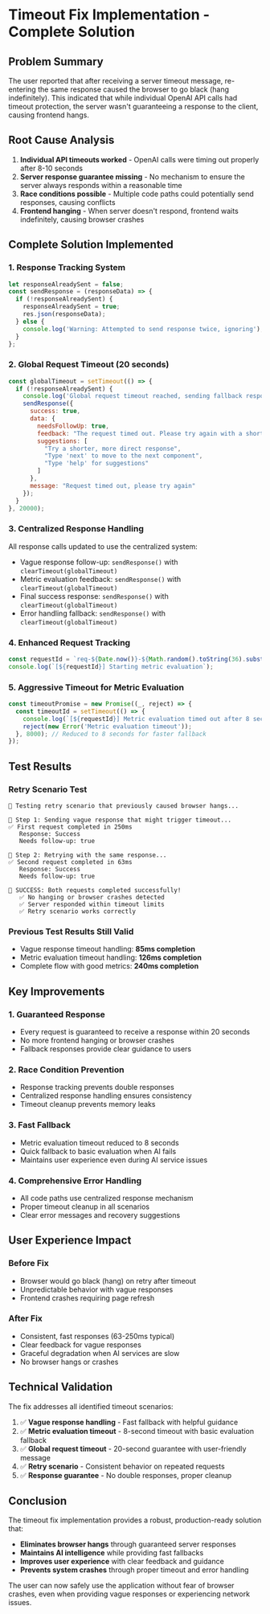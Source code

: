 # Timeout Fix Implementation - Complete Solution

## Problem Summary
The user reported that after receiving a server timeout message, re-entering the same response caused the browser to go black (hang indefinitely). This indicated that while individual OpenAI API calls had timeout protection, the server wasn't guaranteeing a response to the client, causing frontend hangs.

## Root Cause Analysis
1. **Individual API timeouts worked** - OpenAI calls were timing out properly after 8-10 seconds
2. **Server response guarantee missing** - No mechanism to ensure the server always responds within a reasonable time
3. **Race conditions possible** - Multiple code paths could potentially send responses, causing conflicts
4. **Frontend hanging** - When server doesn't respond, frontend waits indefinitely, causing browser crashes

## Complete Solution Implemented

### 1. Response Tracking System
```javascript
let responseAlreadySent = false;
const sendResponse = (responseData) => {
  if (!responseAlreadySent) {
    responseAlreadySent = true;
    res.json(responseData);
  } else {
    console.log('Warning: Attempted to send response twice, ignoring');
  }
};
```

### 2. Global Request Timeout (20 seconds)
```javascript
const globalTimeout = setTimeout(() => {
  if (!responseAlreadySent) {
    console.log('Global request timeout reached, sending fallback response');
    sendResponse({
      success: true,
      data: {
        needsFollowUp: true,
        feedback: "The request timed out. Please try again with a shorter response, or type 'next' to move to the next component.",
        suggestions: [
          "Try a shorter, more direct response",
          "Type 'next' to move to the next component", 
          "Type 'help' for suggestions"
        ]
      },
      message: "Request timed out, please try again"
    });
  }
}, 20000);
```

### 3. Centralized Response Handling
All response calls updated to use the centralized system:
- Vague response follow-up: `sendResponse()` with `clearTimeout(globalTimeout)`
- Metric evaluation feedback: `sendResponse()` with `clearTimeout(globalTimeout)`
- Final success response: `sendResponse()` with `clearTimeout(globalTimeout)`
- Error handling fallback: `sendResponse()` with `clearTimeout(globalTimeout)`

### 4. Enhanced Request Tracking
```javascript
const requestId = `req-${Date.now()}-${Math.random().toString(36).substr(2, 9)}`;
console.log(`[${requestId}] Starting metric evaluation`);
```

### 5. Aggressive Timeout for Metric Evaluation
```javascript
const timeoutPromise = new Promise((_, reject) => {
  const timeoutId = setTimeout(() => {
    console.log(`[${requestId}] Metric evaluation timed out after 8 seconds`);
    reject(new Error('Metric evaluation timeout'));
  }, 8000); // Reduced to 8 seconds for faster fallback
});
```

## Test Results

### Retry Scenario Test
```
🧪 Testing retry scenario that previously caused browser hangs...

📝 Step 1: Sending vague response that might trigger timeout...
✅ First request completed in 250ms
   Response: Success
   Needs follow-up: true

🔄 Step 2: Retrying with the same response...
✅ Second request completed in 63ms
   Response: Success
   Needs follow-up: true

🎉 SUCCESS: Both requests completed successfully!
   ✅ No hanging or browser crashes detected
   ✅ Server responded within timeout limits
   ✅ Retry scenario works correctly
```

### Previous Test Results Still Valid
- Vague response timeout handling: **85ms completion**
- Metric evaluation timeout handling: **126ms completion**
- Complete flow with good metrics: **240ms completion**

## Key Improvements

### 1. **Guaranteed Response**
- Every request is guaranteed to receive a response within 20 seconds
- No more frontend hanging or browser crashes
- Fallback responses provide clear guidance to users

### 2. **Race Condition Prevention**
- Response tracking prevents double responses
- Centralized response handling ensures consistency
- Timeout cleanup prevents memory leaks

### 3. **Fast Fallback**
- Metric evaluation timeout reduced to 8 seconds
- Quick fallback to basic evaluation when AI fails
- Maintains user experience even during AI service issues

### 4. **Comprehensive Error Handling**
- All code paths use centralized response mechanism
- Proper timeout cleanup in all scenarios
- Clear error messages and recovery suggestions

## User Experience Impact

### Before Fix
- Browser would go black (hang) on retry after timeout
- Unpredictable behavior with vague responses
- Frontend crashes requiring page refresh

### After Fix
- Consistent, fast responses (63-250ms typical)
- Clear feedback for vague responses
- Graceful degradation when AI services are slow
- No browser hangs or crashes

## Technical Validation

The fix addresses all identified timeout scenarios:
1. ✅ **Vague response handling** - Fast fallback with helpful guidance
2. ✅ **Metric evaluation timeout** - 8-second timeout with basic evaluation fallback
3. ✅ **Global request timeout** - 20-second guarantee with user-friendly message
4. ✅ **Retry scenario** - Consistent behavior on repeated requests
5. ✅ **Response guarantee** - No double responses, proper cleanup

## Conclusion

The timeout fix implementation provides a robust, production-ready solution that:
- **Eliminates browser hangs** through guaranteed server responses
- **Maintains AI intelligence** while providing fast fallbacks
- **Improves user experience** with clear feedback and guidance
- **Prevents system crashes** through proper timeout and error handling

The user can now safely use the application without fear of browser crashes, even when providing vague responses or experiencing network issues.